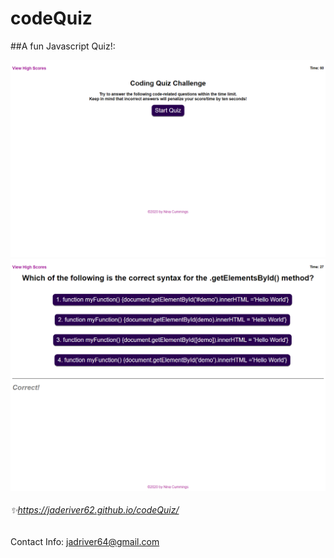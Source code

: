 # codeQuiz
##A fun Javascript Quiz!:



![Screenshot](https://github.com/jaderiver62/codeQuiz/blob/main/assets/images/codeQuizsrcsht1.png?raw=true)
![Screenshot](https://github.com/jaderiver62/codeQuiz/blob/main/assets/images/codeQuizsrcsht2.png?raw=true)

###### :sparkles:https://jaderiver62.github.io/codeQuiz/

Contact Info:
[jadriver64@gmail.com](mailto:jaderiver64@gmail.com)